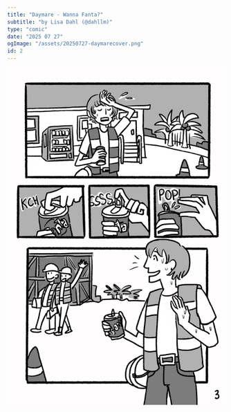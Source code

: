 ```yaml
---
title: "Daymare - Wanna Fanta?"
subtitle: "by Lisa Dahl (@dahllm)"
type: "comic"
date: "2025 07 27"
ogImage: "/assets/20250727-daymarecover.png"
id: 2
---
```


![Panel2](../../../images/20250727-daymarehorrorcomic/20250727-daymare-pg3.jpg)

